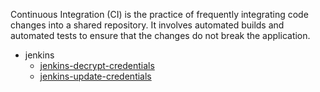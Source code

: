
Continuous Integration (CI) is the practice of frequently integrating code changes into a shared repository. It involves automated builds and automated tests to ensure that the changes do not break the application.

- jenkins
  - [jenkins-decrypt-credentials](/ci/jenkins/jenkins-decrypt-credentials.md)
  - [jenkins-update-credentials](/ci/jenkins/jenkins-update-credentials.md)
